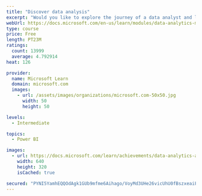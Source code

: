 ```yaml
---
title: "Discover data analysis"
excerpt: "Would you like to explore the journey of a data analyst and learn how a data analyst tells a story with data? In this module, you will explore the different roles in data and learn the different tasks of a data analyst."
webUrl: https://docs.microsoft.com/en-us/learn/modules/data-analytics-microsoft/
type: course
price: Free
length: PT23M
ratings:
  count: 13999
  average: 4.792914
heat: 126

provider:
  name: Microsoft Learn
  domain: microsoft.com
  images:
    - url: /assets/images/organizations/microsoft.com-50x50.jpg
      width: 50
      height: 50

levels:
  - Intermediate

topics:
  - Power BI

images:
  - url: https://docs.microsoft.com/learn/achievements/data-analytics-and-microsoft-social.png
    width: 640
    height: 320
    isCached: true

secured: "PYNI5YamhEQQOdAgk1GUb9mfme6Aihago/VoyMd3UHe26vicUhU0fBszxeaiFUVsG6bv+MAsH7TIiwP2aC7i71e761wY90x9b+EqpYA0NxBYxCpyRjaYZ3y0ZsutJVmFXjM6aIIyKlA5cDYZ8x9bRwhM7I5YLc07LehQwrv3ukFobzf5aNDW4bIP+ovtJAzcgalP6mgt9KrewHlpSPYjrZSiBtaG9EBlPTDmsDvJHRiHYvfA/SRpxN9i+q4FQPZOBkygzNQV7c81zrcMApi39o/9AvtFKzqQk45ZFsxl9Z2n33tqk8UBPhCmfrdrSPBBkv/7lLrk+ZiUWDC6FgBLekF1cFewV63F47a0Y9EiZgdAFYrd7UAxuVinzujorAe1xM79KptuUiYrTXD6I47ZYp7CQsjnFTynHeiuj4nSrJQT8sgNkdllQRs5em2biKCt;9gseobLxeJvkhiK/e9AxKg=="
---
```


